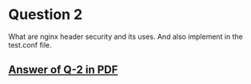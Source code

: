 # Question 2
What are nginx header security and its uses. And also implement in the test.conf file.
## [Answer of Q-2 in PDF](https://github.com/LF-DevOps-Intern/4_2_nginx-krishna-deesirouss/blob/main/2/2-Security%20Headers.pdf)
